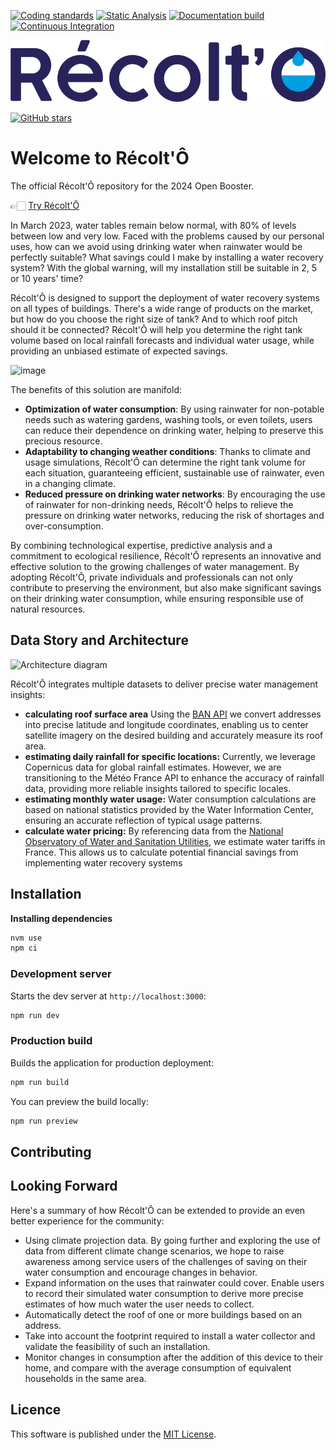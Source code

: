 [![Coding standards](https://github.com/makinacorpus/db-tools-bundle/actions/workflows/coding-standards.yml/badge.svg)](https://github.com/makinacorpus/db-tools-bundle/actions/workflows/coding-standards.yml) [![Static Analysis](https://github.com/makinacorpus/db-tools-bundle/actions/workflows/static-analysis.yml/badge.svg)](https://github.com/makinacorpus/db-tools-bundle/actions/workflows/static-analysis.yml) [![Documentation build](https://github.com/makinacorpus/DbToolsBundle/actions/workflows/docs-build.yml/badge.svg)](https://github.com/makinacorpus/DbToolsBundle/actions/workflows/docs-build.yml) [![Continuous Integration](https://github.com/makinacorpus/DbToolsBundle/actions/workflows/continuous-integration.yml/badge.svg)](https://github.com/makinacorpus/DbToolsBundle/actions/workflows/continuous-integration.yml)

![RecoltO](/public/assets/logo_recolto_violet.png)

[![GitHub stars](https://img.shields.io/github/stars/makinacorpus/RecoltO)](https://github.com/makinacorpus/RecoltO/stargazers)

# Welcome to Récolt'Ô

The official Récolt'Ô repository for the 2024 Open Booster.

👉🏻 [Try Récolt'Ô](https://recolto.netlify.app/)

In March 2023, water tables remain below normal, with 80% of levels between low and very low. Faced with the problems caused by our personal uses, how can we avoid using drinking water when rainwater would be perfectly suitable? What savings could I make by installing a water recovery system? With the global warning, will my installation still be suitable in 2, 5 or 10 years' time?

Récolt'Ô is designed to support the deployment of water recovery systems on all types of buildings. There's a wide range of products on the market, but how do you choose the right size of tank? And to which roof pitch should it be connected? Récolt'Ô will help you determine the right tank volume based on local rainfall forecasts and individual water usage, while providing an unbiased estimate of expected savings.

![image](https://makina-corpus.com/sites/default/files/styles/600x500/public/2023-11/image.png.webp?itok=W9s7EmsA)

The benefits of this solution are manifold:
* **Optimization of water consumption**: By using rainwater for non-potable needs such as watering gardens, washing tools, or even toilets, users can reduce their dependence on drinking water, helping to preserve this precious resource.
* **Adaptability to changing weather conditions**: Thanks to climate and usage simulations, Récolt'Ô can determine the right tank volume for each situation, guaranteeing efficient, sustainable use of rainwater, even in a changing climate.
* **Reduced pressure on drinking water networks**: By encouraging the use of rainwater for non-drinking needs, Récolt'Ô helps to relieve the pressure on drinking water networks, reducing the risk of shortages and over-consumption.

By combining technological expertise, predictive analysis and a commitment to ecological resilience, Récolt'Ô represents an innovative and effective solution to the growing challenges of water management. By adopting Récolt'Ô, private individuals and professionals can not only contribute to preserving the environment, but also make significant savings on their drinking water consumption, while ensuring responsible use of natural resources.


## Data Story and Architecture

![Architecture diagram](project_architecture.png)

Récolt'Ô integrates multiple datasets to deliver precise water management insights:

- **calculating roof surface area**
Using the [BAN API](https://www.data.gouv.fr/fr/dataservices/api-adresse-base-adresse-nationale-ban/) we convert addresses into precise latitude and longitude coordinates, enabling us to center satellite imagery on the desired building and accurately measure its roof area.
- **estimating daily rainfall for specific locations:**
Currently, we leverage Copernicus data for global rainfall estimates. However, we are transitioning to the Météo France API to enhance the accuracy of rainfall data, providing more reliable insights tailored to specific locales.
- **estimating monthly water usage:**
Water consumption calculations are based on national statistics provided by the Water Information Center, ensuring an accurate reflection of typical usage patterns.
- **calculate water pricing:**
By referencing data from the [National Observatory of Water and Sanitation Utilities](https://www.services.eaufrance.fr/), we estimate water tariffs in France. This allows us to calculate potential financial savings from implementing water recovery systems

## Installation

**Installing dependencies**

```bash
nvm use
npm ci
```

### Development server

Starts the dev server at `http://localhost:3000`:

```bash
npm run dev
```

### Production build

Builds the application for production deployment:

```bash
npm run build
```

You can preview the build locally:

```bash
npm run preview
```

## Contributing


## Looking Forward

Here's a summary of how Récolt'Ô can be extended to provide an even better experience for the community:
- Using climate projection data. By going further and exploring the use of data from different climate change scenarios, we hope to raise awareness among service users of the challenges of saving on their water consumption and encourage changes in behavior.
- Expand information on the uses that rainwater could cover. Enable users to record their simulated water consumption to derive more precise estimates of how much water the user needs to collect.
- Automatically detect the roof of one or more buildings based on an address.
- Take into account the footprint required to install a water collector and validate the feasibility of such an installation.
- Monitor changes in consumption after the addition of this device to their home, and compare with the average consumption of equivalent households in the same area.


## Licence

This software is published under the [MIT License](./LICENCE.md).

